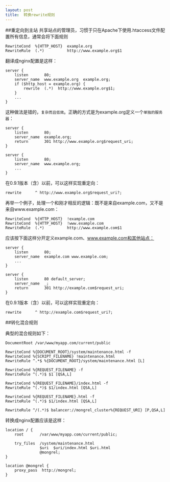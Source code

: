 ```yaml
---
layout: post
title:  转换rewrite规则
---
```


##重定向到主站
共享站点的管理员，习惯于只在Apache下使用.htaccess文件配置所有信息，通常会将下面规则

	RewriteCond  %{HTTP_HOST}  example.org
	RewriteRule  (.*)          http://www.example.org$1

翻译成nginx配置是这样：

	server {
	    listen       80;
	    server_name  www.example.org  example.org;
	    if ($http_host = example.org) {
	        rewrite  (.*)  http://www.example.org$1;
	    }
	    ...
	}

这种做法是错的，`复杂而且低效`。正确的方式是为example.org定义一个`单独的服务器`：

	server {
	    listen       80;
	    server_name  example.org;
	    return       301 http://www.example.org$request_uri;
	}
	
	server {
	    listen       80;
	    server_name  www.example.org;
	    ...
	}

在0.9.1版本（含）以前，可以这样实现重定向：
    
    rewrite      ^ http://www.example.org$request_uri?;

再举一个例子，处理一个和刚才相反的逻辑：既不是来自example.com，又不是来自www.example.com：

	RewriteCond  %{HTTP_HOST}  !example.com
	RewriteCond  %{HTTP_HOST}  !www.example.com
	RewriteRule  (.*)          http://www.example.com$1

应该按下面这样分开定义example.com、www.example.com和其他站点：

	server {
	    listen       80;
	    server_name  example.com www.example.com;
	    ...
	}
	
	server {
	    listen       80 default_server;
	    server_name  _;
	    return       301 http://example.com$request_uri;
	}

在0.9.1版本（含）以前，可以这样实现重定向：
    
    rewrite      ^ http://example.com$request_uri?;

##转化混合规则

典型的混合规则如下：

	DocumentRoot /var/www/myapp.com/current/public
	
	RewriteCond %{DOCUMENT_ROOT}/system/maintenance.html -f
	RewriteCond %{SCRIPT_FILENAME} !maintenance.html
	RewriteRule ^.*$ %{DOCUMENT_ROOT}/system/maintenance.html [L]
	
	RewriteCond %{REQUEST_FILENAME} -f
	RewriteRule ^(.*)$ $1 [QSA,L]
	
	RewriteCond %{REQUEST_FILENAME}/index.html -f
	RewriteRule ^(.*)$ $1/index.html [QSA,L]
	
	RewriteCond %{REQUEST_FILENAME}.html -f
	RewriteRule ^(.*)$ $1/index.html [QSA,L]
	
	RewriteRule ^/(.*)$ balancer://mongrel_cluster%{REQUEST_URI} [P,QSA,L]

转换成nginx配置应该是这样：

	location / {
	    root       /var/www/myapp.com/current/public;
	
	    try_files  /system/maintenance.html
	               $uri  $uri/index.html $uri.html
	               @mongrel;
	}
	
	location @mongrel {
	    proxy_pass  http://mongrel;
	}